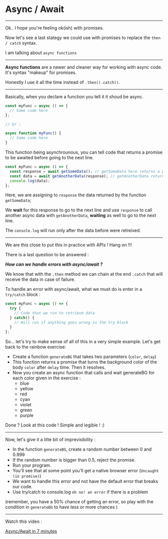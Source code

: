 # Async / Await

---

Ok.. I hope you're feeling ok(ish) with promises.

Now let's see a last stategy we could use with promises to replace the `then / catch` syntax.

I am talking about `async functions`

---

**Async functions** are a newer and cleaner way for working with async code. It's syntax "makeup" for promises.

Honestly I use it all the time instead of `.then().catch()`.

---

Basically, when you declare a function you tell it it shoud be async.

```js
const myFunc = async () => {
  // Some code here
};

// Or :

async function myFunc() {
  // Some code here
}
```

This function being asynchrounous, you can tell code that returns a promise to be awaited before going to the next line.

```js
const myFunc = async () => {
  const response = await getSomeData(); // getSomeData here returns a promise
  const data = await getAnotherData(response); // getAnotherData returns a promise as well
  console.log(data);
};
```

Here, we are assigning to `response` the data returned by the function `getSomeData`;

We **wait** for this response to go to the next line and use `response` to call another async data with `getAnotherData`, **waiting** as well to go to the next line.

The `console.log` will run only after the data before were retreived.

---

We are this close to put this in practice with APIs ! Hang on !!!

There is a last question to be answered :

**_How can we handle errors with async/await ?_**

We know that with the `.then` method we can chain at the end `.catch` that will receive the data in case of failure.

To handle an error with async/await, what we must do is enter in a `try/catch` block :

```js
const myFunc = async () => {
  try {
    // Code that we run to retrieve data
  } catch() {
    // Will run if anything goes wrong in the try block
  }
};
```

So... let's try to make sense of all of this in a very simple example. Let's get back to the rainbow exercise:

- Create a function `generateBG` that takes two parameters (`color`, `delay`)
- This function returns a promise that turns the background color of the body `color` after `delay` time. Then it resolves.
- Now you create an async function that calls and wait generateBG for each color given in the exercise :
  - blue
  - yellow
  - red
  - cyan
  - violet
  - green
  - purple

Done ?
Look at this code ! Simple and legible ! :)

---

Now, let's give it a litte bit of imprevisibility :

- In the function `generateBG`, create a random number between 0 and 0.999
- If the random number is bigger than 0.5, reject the promise.
- Run your program.
- You'll see that at some point you'll get a native browser error (`Uncaught (in promise)`)
- We want to handle this error and not have the default error that breaks our code.
- Use try/catch to console.log `oh no! an error` if there is a problem

(remember, you have a 50% chance of getting an error, so play with the condition in `generateBG` to have less or more chances )

---

Watch this video :

[Async/Await in 7 minutes](https://youtu.be/V_Kr9OSfDeU?si=ljYz4YZrExXTTozL)
